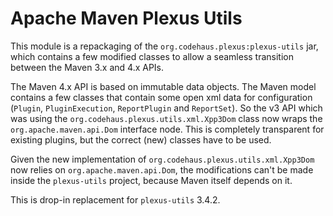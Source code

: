 <!---
 Licensed to the Apache Software Foundation (ASF) under one or more
 contributor license agreements.  See the NOTICE file distributed with
 this work for additional information regarding copyright ownership.
 The ASF licenses this file to You under the Apache License, Version 2.0
 (the "License"); you may not use this file except in compliance with
 the License.  You may obtain a copy of the License at

      http://www.apache.org/licenses/LICENSE-2.0

 Unless required by applicable law or agreed to in writing, software
 distributed under the License is distributed on an "AS IS" BASIS,
 WITHOUT WARRANTIES OR CONDITIONS OF ANY KIND, either express or implied.
 See the License for the specific language governing permissions and
 limitations under the License.
-->
Apache Maven Plexus Utils
=========================

This module is a repackaging of the `org.codehaus.plexus:plexus-utils` jar, which contains a few modified classes to allow a seamless transition between the Maven 3.x and 4.x APIs.

The Maven 4.x API is based on immutable data objects. The Maven model contains a few classes that contain some open xml data for configuration (`Plugin`, `PluginExecution`, `ReportPlugin` and `ReportSet`). So the v3 API which was using the `org.codehaus.plexus.utils.xml.Xpp3Dom` class now wraps the `org.apache.maven.api.Dom` interface node.  This is completely transparent for existing plugins, but the correct (new) classes have to be used.

Given the new implementation of `org.codehaus.plexus.utils.xml.Xpp3Dom` now relies on `org.apache.maven.api.Dom`, the modifications can't be made inside the `plexus-utils` project, because Maven itself depends on it.

This is drop-in replacement for `plexus-utils` 3.4.2.
